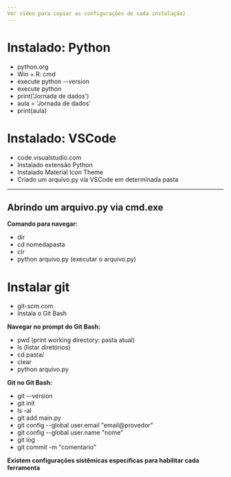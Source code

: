 ```yaml
---
Ver vídeo para copiar as configurações de cada instalação)
---
```

# Instalado: Python
- python.org
- Win + R: cmd
- execute python --version
- execute python
- print('Jornada de dados')
- aula = 'Jornada de dados'
- print(aula)

# Instalado: VSCode
- code.visualstudio.com
- Instalado extensão Python
- Instalado Material Icon Theme
- Criado um arquivo.py via VSCode em determinada pasta

---
Abrindo um arquivo.py via cmd.exe
---

**Comando para navegar:**
- dir
- cd nomedapasta
- clr
- python arquivo.py (executar o arquivo.py)

# Instalar git
- git-scm.com
- Instala o Git Bash

**Navegar no prompt do Git Bash:**
- pwd (print working directory: pasta atual)
- ls (listar diretórios)
- cd pasta/
- clear
- python arquivo.py

**Git no Git Bash:**
- git --version
- git init
- ls -al
- git add main.py
- git config --global user.email "email@provedor"
- git config --global user.name "nome"
- git log
- git commit -m "comentario"

**Existem configurações sistêmicas específicas para habilitar cada ferramenta**

